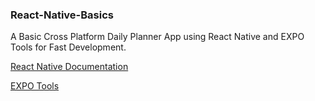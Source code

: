 ### React-Native-Basics
A Basic Cross Platform Daily Planner App using React Native and EXPO Tools for Fast Development.

[React Native Documentation](https://reactnative.dev/)


[EXPO Tools](https://expo.io/tools)
